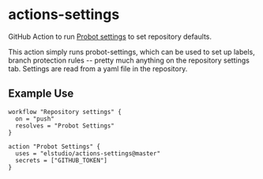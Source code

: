# actions-settings
GitHub Action to run [Probot settings](https://github.com/probot/settings) to set repository defaults.

This action simply runs probot-settings, which can be used to set up labels, branch protection rules -- pretty much anything on the repository settings tab. Settings are read from a yaml file in the repository.


## Example Use

```
workflow "Repository settings" {
  on = "push"
  resolves = "Probot Settings"
}

action "Probot Settings" {
  uses = "elstudio/actions-settings@master"
  secrets = ["GITHUB_TOKEN"]
}
```

